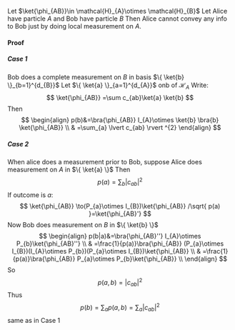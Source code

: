 Let $\ket{\phi_{AB}}\in \mathcal{H}_{A}\otimes \mathcal{H}_{B}$
Let Alice have particle $A$ and Bob have particle $B$ 
Then Alice cannot convey any info to Bob just by doing local measurement on $A$.

#### Proof
##### Case 1
Bob does a complete measurement on $B$ in basis $\{ \ket{b} \}_{b=1}^{d_{B}}$
Let $\{ \ket{a} \}_{a=1}^{d_{A}}$ onb of $\mathcal{H}_{A}$
Write:
$$
\ket{\phi_{AB}} =\sum c_{ab}\ket{a} \ket{b}
$$
Then 
$$
\begin{align}
p(b)&=\bra{\phi_{AB}} I_{A}\otimes \ket{b} \bra{b} \ket{\phi_{AB}} \\
 & =\sum_{a} \lvert c_{ab} \rvert ^{2}
\end{align}
$$
##### Case 2
When alice does a measurement prior to Bob, suppose Alice does measurement on $A$ in $\{ \ket{a} \}$
Then 
$$
p(a)=\sum_{b}\lvert c_{ab} \rvert ^{2}
$$
If outcome is $a$:
$$
\ket{\phi_{AB}} \to(P_{a}\otimes I_{B})\ket{\phi_{AB}} /\sqrt{ p(a) }=\ket{\phi_{AB}'}  
$$
Now Bob does measurement on $B$ in $\{ \ket{b} \}$
$$
\begin{align}
p(b|a)&=\bra{\phi_{AB}''} I_{A}\otimes P_{b}\ket{\phi_{AB}''}  \\
 & =\frac{1}{p(a)}\bra{\phi_{AB}} (P_{a}\otimes I_{B})(I_{A}\otimes P_{b})(P_{a}\otimes I_{B})\ket{\phi_{AB}}  \\
 & =\frac{1}{p(a)}\bra{\phi_{AB}} P_{a}\otimes P_{b}\ket{\phi_{AB}}  \\
\end{align}
$$
So
$$
 p(a,b) = \lvert c_{ab} \rvert ^{2} 
$$
Thus
$$
p(b)=\sum_{a}p(a,b)=\sum_{a}\lvert c_{ab} \rvert ^{2}
$$
same as in Case 1